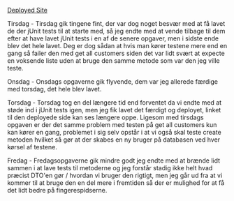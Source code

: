 [Deployed Site](http://161.35.201.130:8081/jpa_rest_startup-1.0/)


Tirsdag -
Tirsdag gik tingene fint, der var dog noget besvær med at få lavet de der jUnit tests til at starte med, så jeg endte med at vende tilbage til dem efter at have lavet jUnit tests i en af de senere opgaver, men i sidste ende blev det hele lavet. Deg er dog sådan at hvis man kører testene mere end en gang så failer den med get all customers siden det var lidt svært at expecte en voksende liste uden at bruge den samme metode som var den jeg ville teste.

Onsdag -
Onsdags opgaverne gik flyvende, dem var jeg allerede færdige med torsdag, det hele blev lavet. 

Torsdag -
Torsdag tog en del længere tid end forventet da vi endte med at støde ind i jUnit tests igen, men jeg fik lavet det færdigt og deployet, linket til den deployede side kan ses længere oppe. Ligesom med tirsdags opgaven er der det samme problem med testen på get all customers kun kan kører en gang, problemet i sig selv opstår i at vi også skal teste create metoden hvilket så gør at der skabes en ny bruger på databasen ved hver kørsel af testene.

Fredag -
Fredagsopgaverne gik mindre godt jeg endte med at brænde lidt sammen i at lave tests til metoderne og jeg forstår stadig ikke helt hvad præcist DTO'en gør / hvordan vi bruger den rigtigt, men jeg går ud fra at vi kommer til at bruge den en del mere i fremtiden så der er mulighed for at få det lidt bedre på fingerespidserne.
